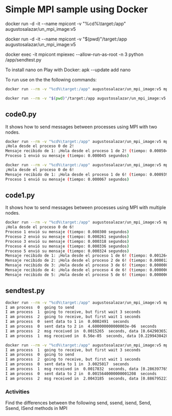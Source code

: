 # Simple MPI sample using Docker

docker run -d -it --name mpicont -v "%cd%\target:/app" augustosalazar/un_mpi_image:v5

docker run -d -it --name mpicont -v "$(pwd)"/target:/app augustosalazar/un_mpi_image:v5

docker exec -it mpicont mpiexec --allow-run-as-root -n 3 python /app/sendtest.py

To install nano on Play with Docker:
apk --update add nano

To run use on the the following commands:

```bash
docker run --rm -v "%cd%\target:/app" augustosalazar/un_mpi_image:v5 mpiexec --allow-run-as-root -n 3 python /app/code0.py
```

```bash
docker run --rm -v "$(pwd)"/target:/app augustosalazar/un_mpi_image:v5 mpiexec --allow-run-as-root -n 3 python /app/code0.py
```

## code0.py

It shows how to send messages between processes using MPI with two nodes.

```bash
docker run --rm -v "%cd%\target:/app" augustosalazar/un_mpi_image:v5 mpiexec --allow-run-as-root -n 2 python /app/code0.py
¡Hola desde el proceso 0 de 2!
Mensaje recibido de 1: ¡Hola desde el proceso 1 de 2! (tiempo: 0.000504 segundos)
Proceso 1 envió su mensaje (tiempo: 0.000045 segundos)
```

```bash
docker run --rm -v "%cd%\target:/app" augustosalazar/un_mpi_image:v5 mpiexec --allow-run-as-root -n 6 python /app/code0.py
¡Hola desde el proceso 0 de 6!
Mensaje recibido de 1: ¡Hola desde el proceso 1 de 6! (tiempo: 0.000939 segundos)
Proceso 1 envió su mensaje (tiempo: 0.000067 segundos)
```

## code1.py

It shows how to send messages between processes using MPI with multiple nodes.

```bash
docker run --rm -v "%cd%\target:/app" augustosalazar/un_mpi_image:v5 mpiexec --allow-run-as-root -n 6 python /app/code1.py
¡Hola desde el proceso 0 de 6!
Proceso 1 envió su mensaje (tiempo: 0.000300 segundos)
Proceso 2 envió su mensaje (tiempo: 0.000261 segundos)
Proceso 3 envió su mensaje (tiempo: 0.000318 segundos)
Proceso 4 envió su mensaje (tiempo: 0.000336 segundos)
Proceso 5 envió su mensaje (tiempo: 0.000324 segundos)
Mensaje recibido de 1: ¡Hola desde el proceso 1 de 6! (tiempo: 0.001264 segundos)
Mensaje recibido de 2: ¡Hola desde el proceso 2 de 6! (tiempo: 0.000012 segundos)
Mensaje recibido de 3: ¡Hola desde el proceso 3 de 6! (tiempo: 0.000008 segundos)
Mensaje recibido de 4: ¡Hola desde el proceso 4 de 6! (tiempo: 0.000006 segundos)
Mensaje recibido de 5: ¡Hola desde el proceso 5 de 6! (tiempo: 0.000006 segundos)
```

## sendtest.py

```bash
docker run --rm -v "%cd%\target:/app" augustosalazar/un_mpi_image:v5 mpiexec --allow-run-as-root -n 3 python /app/sendtest.py
I am process  0  going to send
I am process  1  going to receive, but first wait 3 seconds
I am process  2  going to receive, but first wait 1 seconds
I am process  0  sent data to 1 in  0.0002491  seconds
I am process  0  sent data to 2 in  4.600000000000003e-06  seconds
I am process  2  msg received in  0.0015265  seconds, data [0.6429036524183926, 0.9811815650821261, 0.8000203378671583]
I am process  1  msg received in  8.56e-05  seconds, data [0.22994304284939338, 0.44943814413441063, 0.6145883308445463]
```

```bash
docker run --rm -v "%cd%\target:/app" augustosalazar/un_mpi_image:v5 mpiexec --allow-run-as-root -n 3 python /app/sendtest.py 40000
I am process  1  going to receive, but first wait 3 seconds
I am process  0  going to send
I am process  2  going to receive, but first wait 1 seconds
I am process  0  sent data to 1 in  3.0025017  seconds
I am process  1  msg received in  0.0017832  seconds, data [0.2863977651541396, 0.19195655096407283, 0.9102918770372733]
I am process  0  sent data to 2 in  0.0015640000000001208  seconds
I am process  2  msg received in  2.0043185  seconds, data [0.8867952239532707, 0.07933763012857642, 0.8283312684907489]
```

### Activities

Find the differences between the following send, ssend, isend, Send, Ssend, ISend methods in MPI